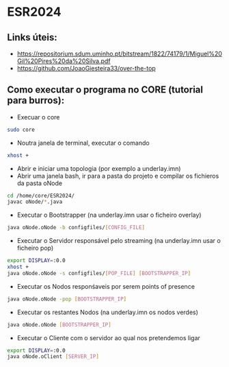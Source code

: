 # ESR2024

## Links úteis:
- https://repositorium.sdum.uminho.pt/bitstream/1822/74179/1/Miguel%20Gil%20Pires%20da%20Silva.pdf
- https://github.com/JoaoGiesteira33/over-the-top

## Como executar o programa no CORE (tutorial para burros):
- Execuar o core
```bash
sudo core
```
- Noutra janela de terminal, executar o comando
```bash
xhost +
```  
- Abrir e iniciar uma topologia (por exemplo a underlay.imn)
- Abrir uma janela bash, ir para a pasta do projeto e compilar os fichieros da pasta oNode
```bash
cd /home/core/ESR2024/
javac oNode/*.java
```
- Executar o Bootstrapper (na underlay.imn usar o ficheiro overlay)
```bash
java oNode.oNode -b configfiles/[CONFIG_FILE]
```
- Executar o Servidor responsável pelo streaming (na underlay.imn usar o ficheiro pop)
```bash
export DISPLAY=:0.0
xhost +
java oNode.oNode -s configfiles/[POP_FILE] [BOOTSTRAPPER_IP]
```
- Executar os Nodos responśaveis por serem points of presence
```bash
java oNode.oNode -pop [BOOTSTRAPPER_IP]
```
- Executar os restantes Nodos (na underlay.imn os nodos verdes)
```bash
java oNode.oNode [BOOTSTRAPPER_IP]
```
- Executar o Cliente com o servidor ao qual nos pretendemos ligar
```bash
export DISPLAY=:0.0
java oNode.oClient [SERVER_IP]
```
